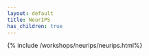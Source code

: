 ```yaml
---
layout: default
title: NeurIPS
has_children: true
---
```

{% include /workshops/neurips/neurips.html%}